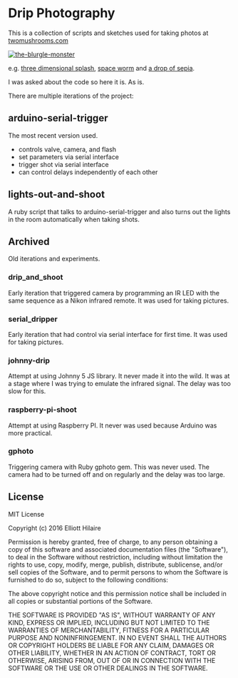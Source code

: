 # Drip Photography

This is a collection of scripts and sketches used for taking photos at [twomushrooms.com](http://twomushrooms.com)

[![the-blurgle-monster](http://twomushrooms.com/media/W1siZmYiLCIuL3RtcC9nYWxsZXJ5L3RoZS1ibHVyZ2xlLW1vbnN0ZXIuanBnIl0sWyJwIiwidGh1bWIiLCIxMjAweDkwMCJdLFsicCIsIndhdGVybWFyayJdXQ/9f5eff9073c34f58/the-blurgle-monster.jpg)](http://twomushrooms.com/the-blurgle-monster)

e.g. [three dimensional splash](http://twomushrooms.com/three-dimensional-splash),
[space worm](http://twomushrooms.com/space-worm) and [a drop of sepia](http://twomushrooms.com/space-worm).

I was asked about the code so here it is. As is.

There are multiple iterations of the project:

## arduino-serial-trigger

The most recent version used.

  - controls valve, camera, and flash
  - set parameters via serial interface
  - trigger shot via serial interface
  - can control delays independently of each other

## lights-out-and-shoot

A ruby script that talks to arduino-serial-trigger and also turns out the
lights in the room automatically when taking shots.

## Archived

Old iterations and experiments.

### drip_and_shoot

Early iteration that triggered camera by programming an IR LED with the same
sequence as a Nikon infrared remote. It was used for taking pictures.

### serial_dripper

Early iteration that had control via serial interface for first time.
It was used for taking pictures.

### johnny-drip

Attempt at using Johnny 5 JS library. It never made it into the wild.
It was at a stage where I was trying to emulate the infrared signal.
The delay was too slow for this.

### raspberry-pi-shoot

Attempt at using Raspberry PI. It never was used because Arduino was more
practical.

### gphoto

Triggering camera with Ruby gphoto gem. This was never used.
The camera had to be turned off and on regularly and the delay was too large.

## License

MIT License

Copyright (c) 2016 Elliott Hilaire

Permission is hereby granted, free of charge, to any person obtaining a copy
of this software and associated documentation files (the "Software"), to deal
in the Software without restriction, including without limitation the rights
to use, copy, modify, merge, publish, distribute, sublicense, and/or sell
copies of the Software, and to permit persons to whom the Software is
furnished to do so, subject to the following conditions:

The above copyright notice and this permission notice shall be included in all
copies or substantial portions of the Software.

THE SOFTWARE IS PROVIDED "AS IS", WITHOUT WARRANTY OF ANY KIND, EXPRESS OR
IMPLIED, INCLUDING BUT NOT LIMITED TO THE WARRANTIES OF MERCHANTABILITY,
FITNESS FOR A PARTICULAR PURPOSE AND NONINFRINGEMENT. IN NO EVENT SHALL THE
AUTHORS OR COPYRIGHT HOLDERS BE LIABLE FOR ANY CLAIM, DAMAGES OR OTHER
LIABILITY, WHETHER IN AN ACTION OF CONTRACT, TORT OR OTHERWISE, ARISING FROM,
OUT OF OR IN CONNECTION WITH THE SOFTWARE OR THE USE OR OTHER DEALINGS IN THE
SOFTWARE.

